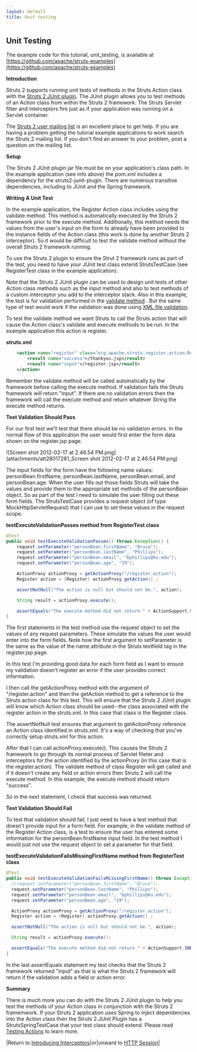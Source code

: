 ```yaml
---
layout: default
title: Unit testing
---
```

## Unit Testing

The example code for this tutorial, unit_testing, is available at [https://github.com/apache/struts-examples](https://github.com/apache/struts-examples)

__Introduction__

Struts 2 supports running unit tests of methods in the Struts Action class with the [Struts 2 JUnit plugin](//struts.apache.org/docs/junit-plugin.html). The JUnit plugin allows you to test methods of an Action class from within the Struts 2 framework. The Struts Servlet filter and interceptors fire just as if your application was running on a Servlet container.

The [Struts 2 user mailing list](http://struts.apache.org/mail.html) is an excellent place to get help. If you are having a problem getting the tutorial example applications to work search the Struts 2 mailing list. If you don't find an answer to your problem, post a question on the mailing list.

__Setup__

The Struts 2 JUnit plugin jar file must be on your application's class path. In the example application (see info above) the pom.xml includes a dependency for the struts2-junit-plugin. There are numerous transitive dependencies, including to JUnit and the Spring framework.

__Writing A Unit Test__

In the example application, the Register Action class includes using the validate method. This method is automatically executed by the Struts 2 framework prior to the execute method. Additionally, this method needs the values from the user's input on the form to already have been provided to the instance fields of the Action class (this work is done by another Struts 2 interceptor). So it would be difficult to test the validate method without the overall Struts 2 framework running.

To use the Struts 2 plugin to ensure the Strut 2 framework runs as part of the test, you need to have your JUnit test class extend StrutsTestCase (see RegisterTest class in the example application).

Note that the Struts 2 JUnit plugin can be used to design unit tests of other Action class methods such as the input method and also to test methods of a custom interceptor you add to the interceptor stack. Also in this example, the test is for validation performed in the [validate method](form-validation.html) . But the same type of test would work if the validation was done using [XML file validation](form-validation-using-xml.html).

To test the validate method we want Struts to call the Struts action that will cause the Action class's validate and execute methods to be run. In the example application this action is register.

**struts.xml**

```xml
    <action name="register" class="org.apache.struts.register.action.Register" method="execute">
        <result name="success">/thankyou.jsp</result>
        <result name="input">/register.jsp</result>
    </action>
```

Remember the validate method will be called automatically by the framework before calling the execute method. If validation fails the Struts framework will return "input". If there are no validation errors then the framework will call the execute method and return whatever String the execute method returns.

__Test Validation Should Pass__

For our first test we'll test that there should be no validation errors. In the normal flow of this application the user would first enter the form data shown on the register.jsp page.

![Screen shot 2012-02-17 at 2.46.54 PM.png](attachments/att28017281_Screen shot 2012-02-17 at 2.46.54 PM.png)

The input fields for the form have the following name values: personBean.firstName, personBean.lastName, personBean.email, and personBean.age. When the user fills out those fields Struts will take the values and provide them to the appropriate set methods of the personBean object. So as part of the test I need to simulate the user filling out these form fields. The StrutsTestCase provides a request object (of type MockHttpServletRequest) that I can use to set these values in the request scope.

**testExecuteValidationPasses method from RegisterTest class**

```java
@Test
public void testExecuteValidationPasses() throws Exception() {
    request.setParameter("personBean.firstName", "Bruce");
    request.setParameter("personBean.lastName", "Phillips");
    request.setParameter("personBean.email", "bphillips@ku.edu");
    request.setParameter("personBean.age", "19");

    ActionProxy actionProxy = getActionProxy("/register.action");
    Register action = (Register) actionProxy.getAction() ;

    assertNotNull("The action is null but should not be.", action);

    String result = actionProxy.execute();

    assertEquals("The execute method did not return " + ActionSupport.SUCCESS + " but should have.", ActionSupport.SUCCESS, result);
}
```

The first statements in the test method use the request object to set the values of any request parameters. These simulate the values the user would enter into the form fields. Note how the first argument to setParameter is the same as the value of the name attribute in the Struts textfield tag in the register.jsp page.

In this test I'm providing good data for each form field as I want to ensure my validation doesn't register an error if the user provides correct information.

I then call the getActionProxy method with the argument of "/register.action" and then the getAction method to get a reference to the Struts action class for this test. This will ensure that the Struts 2 JUnit plugin will know which Action class should be used--the class associated with the register action in the struts.xml. In this case that class is the Register class.

The assertNotNull test ensures that argument to getActionProxy reference an Action class identified in struts.xml. It's a way of checking that you've correctly setup struts.xml for this action.

After that I can call actionProxy.execute(). This causes the Struts 2 framework to go through its normal process of Servlet fileter and interceptors for the action identified by the actionProxy (in this case that is the register.action). The validate method of class Register will get called and if it doesn't create any field or action errors then Struts 2 will call the execute method. In this example, the execute method should return "success".

So in the next statement, I check that success was returned.

__Test Validation Should Fail__

To test that validation should fail, I just need to have a test method that doesn't provide input for a form field. For example, in the validate method of the Register Action class, is a test to ensure the user has entered some information for the personBean.firstName input field. In the test method I would just not use the request object to set a parameter for that field.

**testExecuteValidationFailsMissingFirstName method from RegisterTest class**

```java
@Test
public void testExecuteValidationFailsMissingFirstName() throws Exception() {
  //request.setParameter("personBean.firstName", "Bruce");
  request.setParameter("personBean.lastName", "Phillips");
  request.setParameter("personBean.email", "bphillips@ku.edu");
  request.setParameter("personBean.age", "19");

  ActionProxy actionProxy = getActionProxy("/register.action");
  Register action = (Register) actionProxy.getAction() ;

  assertNotNull("The action is null but should not be.", action);

  String result = actionProxy.execute();

  assertEquals("The execute method did not return " + ActionSupport.INPUT + " but should have.", ActionSupport.INPUT, result);
}
```

In the last assertEquals statement my test checks that the Struts 2 framework returned "input" as that is what the Struts 2 framework will return if the validation adds a field or action error.

__Summary__

There is much more you can do with the Struts 2 JUnit plugin to help you test the methods of your Action class in conjunction with the Struts 2 framemwork. If your Struts 2 application uses Spring to inject dependencies into the Action class then the Struts 2 JUnit Plugin has a StrutsSpringTestCase that your test class should extend. Please read [Testing Actions](//struts.apache.org/docs/testing-actions.html) to learn more.

|Return to [Introducing Interceptors](introducing-interceptors.html)|or|onward to [HTTP Session](http-session.html)|